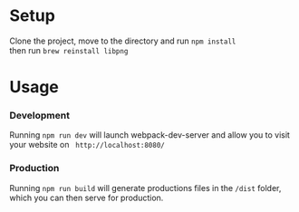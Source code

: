 # Setup
Clone the project, move to the directory and run ```npm install``` <br>
then run ``` brew reinstall libpng ``` 
# Usage
### Development
Running ```npm run dev``` will launch webpack-dev-server and allow you to visit your website on ``` http://localhost:8080/```
### Production
Running ```npm run build``` will generate productions files in the ```/dist``` folder, which you can then serve for production.
